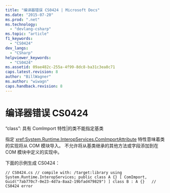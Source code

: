 ```yaml
---
title: "编译器错误 CS0424 | Microsoft Docs"
ms.date: "2015-07-20"
ms.prod: ".net"
ms.technology: 
  - "devlang-csharp"
ms.topic: "article"
f1_keywords: 
  - "CS0424"
dev_langs: 
  - "CSharp"
helpviewer_keywords: 
  - "CS0424"
ms.assetid: 09ae482c-255a-4f99-8dc8-ba31c3ea8c71
caps.latest.revision: 8
author: "BillWagner"
ms.author: "wiwagn"
caps.handback.revision: 8
---
```

# 编译器错误 CS0424
“class”: 具有 ComImport 特性&#124;的类不能指定基类  
  
 指定 <xref:System.Runtime.InteropServices.ComImportAttribute> 特性意味着类的实现将从 COM 模块导入。 不允许将从基类继承的其他方法或字段添加到在 COM 模块中定义的实现中。  
  
 下面的示例生成 CS0424：  
  
```  
// CS0424.cs // compile with: /target:library using System.Runtime.InteropServices; public class A {} [ ComImport, Guid("7ab770c7-0e23-4d7a-8aa2-19bfad479829") ] class B : A {}   // CS0424 error  
```